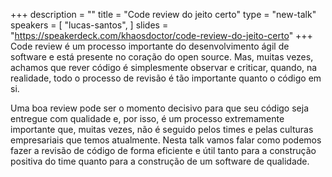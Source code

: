 +++
description = ""
title = "Code review do jeito certo"
type = "new-talk"
speakers = [
        "lucas-santos",
]
slides = "https://speakerdeck.com/khaosdoctor/code-review-do-jeito-certo"
+++
Code review é um processo importante do desenvolvimento ágil de software e está presente no coração do open source. Mas, muitas vezes, achamos que rever código é simplesmente observar e criticar, quando, na realidade, todo o processo de revisão é tão importante quanto o código em si.

Uma boa review pode ser o momento decisivo para que seu código seja entregue com qualidade e, por isso, é um processo extremamente importante que, muitas vezes, não é seguido pelos times e pelas culturas empresariais que temos atualmente. Nesta talk vamos falar como podemos fazer a revisão de código de forma eficiente e útil tanto para a construção positiva do time quanto para a construção de um software de qualidade.